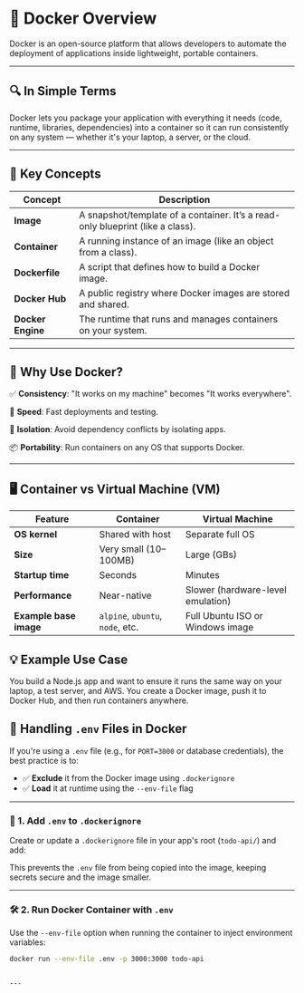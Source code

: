 # 🐳 Docker Overview

Docker is an open-source platform that allows developers to automate the deployment of applications inside lightweight, portable containers.

---

## 🔍 In Simple Terms

Docker lets you package your application with everything it needs (code, runtime, libraries, dependencies) into a container so it can run consistently on any system — whether it's your laptop, a server, or the cloud.

---

## 🧱 Key Concepts

| Concept       | Description                                                |
|---------------|------------------------------------------------------------|
| **Image**     | A snapshot/template of a container. It’s a read-only blueprint (like a class). |
| **Container** | A running instance of an image (like an object from a class). |
| **Dockerfile**| A script that defines how to build a Docker image.         |
| **Docker Hub**| A public registry where Docker images are stored and shared. |
| **Docker Engine** | The runtime that runs and manages containers on your system. |

---

## 🎯 Why Use Docker?

✅ **Consistency**: "It works on my machine" becomes "It works everywhere".

🚀 **Speed**: Fast deployments and testing.

🔄 **Isolation**: Avoid dependency conflicts by isolating apps.

📦 **Portability**: Run containers on any OS that supports Docker.

---

## 🖥️ Container vs Virtual Machine (VM)

| Feature              | Container                               | Virtual Machine                          |
|----------------------|------------------------------------------|-------------------------------------------|
| **OS kernel**         | Shared with host                        | Separate full OS                          |
| **Size**              | Very small (10–100MB)                   | Large (GBs)                               |
| **Startup time**      | Seconds                                 | Minutes                                   |
| **Performance**       | Near-native                             | Slower (hardware-level emulation)         |
| **Example base image**| `alpine`, `ubuntu`, `node`, etc.        | Full Ubuntu ISO or Windows image          |


## 💡 Example Use Case

You build a Node.js app and want to ensure it runs the same way on your laptop, a test server, and AWS. You create a Docker image, push it to Docker Hub, and then run containers anywhere.


## 🔐 Handling `.env` Files in Docker

If you're using a `.env` file (e.g., for `PORT=3000` or database credentials), the best practice is to:

- ✅ **Exclude** it from the Docker image using `.dockerignore`
- ✅ **Load** it at runtime using the `--env-file` flag

---

### 📁 1. Add `.env` to `.dockerignore`

Create or update a `.dockerignore` file in your app's root (`todo-api/`) and add:


This prevents the `.env` file from being copied into the image, keeping secrets secure and the image smaller.

---

### 🛠️ 2. Run Docker Container with `.env`

Use the `--env-file` option when running the container to inject environment variables:

```bash
docker run --env-file .env -p 3000:3000 todo-api


---
